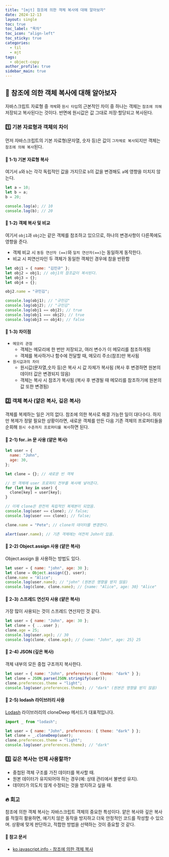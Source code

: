 ```yaml
---
title: "[mjt] 참조에 의한 객체 복사에 대해 알아보자"
date: 2024-12-13
layout: single
toc: true
toc_label: "목차"
toc_icon: "align-left"
toc_sticky: true
categories:
  - til
  - mjt
tags:
  - object-copy
author_profile: true
sidebar_main: true
---
```


## :ledger: 참조에 의한 객체 복사에 대해 알아보자

자바스크립트 자료형 중 `객체`와 `원시 타입`의 근본적인 차이 중 하나는 객체는 `참조에 의해` 저장되고 복사된다는 것이다. 반면에 원시값은 값 그대로 저장·할당되고 복사된다.

### :one: 기본 자료형과 객체의 차이

먼저 자바스크립트의 기본 자료형(문자열, 숫자 등)은 값이 `그자체로 복사`되지만 객체는 `참조에 의해 복사`된다.

#### :pushpin: 1-1) 기본 자료형 복사

여기서 `a`와 `b`는 각각 독립적인 값을 가지므로 `b`의 값을 변경해도 `a`에 영향을 미치지 않는다.

```javascript
let a = 10;
let b = a;
b = 20;

console.log(a); // 10
console.log(b); // 20
```

#### :pushpin: 1-2) 객체 복사 및 비교

여기서 `obj1`과 `obj2`는 같은 객체를 참조하고 있으므로, 하나의 변경사항이 다른쪽에도 영향을 준다.

- 객체 비교 시 `동등 연산자 (==)`와 `일치 연산자(==)`는 동일하게 동작한다.
- 비교 시 피연산자인 두 객체가 동일한 객체인 경우에 참을 반환함

```javascript
let obj1 = { name: "김민규" };
let obj2 = obj1; // obj1의 참조값이 복사된다.
let obj3 = {};
let obj4 = {};

obj2.name = "규민김";

console.log(obj1); // "규민김"
console.log(obj2); // "규민김"
console.log(obj1 == obj2); // true
console.log(obj1 === obj2); // true
console.log(obj3 == obj4); // false
```

#### :pushpin: 1-3) 차이점

- `메모리 관점`
  - 객체는 메모리에 한 번만 저장되고, 여러 변수가 이 메모리를 참조하게됨
  - 객체를 복사하거나 함수에 전달할 때, 메모리 주소(참조)만 복사됨
- `원시값과의 차이`
  - 원시값(문자열,숫자 등)은 복사 시 값 자체가 복사됨 (복사 후 변경하면 원본의 데이터 값은 변경되지 않음)
  - 객체는 복사 시 참조가 복사됨 (복사 후 변경될 때 메모리를 참조하기에 원본의 값 또한 변경됨)

### :two: 객체 복사 (얕은 복사, 깊은 복사)

객체를 복제하는 일은 거의 없다. 참조에 의한 복사로 해결 가능한 일이 대다수다. 하지만 복제가 정말 필요한 상황이라면, 새로운 객체를 만든 다음 기존 객체의 프로퍼티들을 순회해 `원시 수준까지 프로퍼티를 복사`하면 된다.

#### :pushpin: 2-1) for..in 문 사용 (얕은 복사)

```javascript
let user = {
  name: "John",
  age: 30,
};

let clone = {}; // 새로운 빈 객체

// 빈 객체에 user 프로퍼티 전부를 복사해 넣어준다.
for (let key in user) {
  clone[key] = user[key];
}

// 이제 clone은 완전히 독립적인 복제본이 되었음.
console.log(user == clone); // false;
console.log(user === clone); // false;

clone.name = "Pete"; // clone의 데이터를 변경한다.

alert(user.name); // 기존 객체에는 여전히 John이 있음.
```

#### :pushpin: 2-2) Object.assign 사용 (얕은 복사)

Object.assign 을 사용하는 방법도 있다.

```javascript
let user = { name: "john", age: 30 };
let clone = Object.assign({}, user);
clone.name = "Alice";
console.log(user.name); // "john" (원본은 영향을 받지 않음)
console.log(clone, clone.name); // {name: "Alice", age: 30} "Alice"
```

#### :pushpin: 2-3) 스프레드 연산자 사용 (얕은 복사)

가장 많이 사용되는 것이 스프레드 연산자인 것 같다.

```javascript
let user = { name: "John", age: 30 };
let clone = { ...user };
clone.age = 25;
console.log(user.age); // 30
console.log(clone, clone.age); // {name: "John", age: 25} 25
```

#### :pushpin: 2-4) JSON (깊은 복사)

객체 내부의 모든 중첩 구조까지 복사한다.

```javascript
let user = { name: "John", preferences: { theme: "dark" } };
let clone = JSON.parse(JSON.stringify(user));
clone.preferences.theme = "light";
console.log(user.preferences.theme); // "dark" (원본은 영향을 받지 않음)
```

#### :pushpin: 2-5) lodash 라이브러리 사용

[Lodash](https://lodash.com/) 라이브러리의 cloneDeep 메서드가 대표적입니다.

```javascript
import _ from "lodash";

let user = { name: "John", preferences: { theme: "dark" } };
let clone = _.cloneDeep(user);
clone.preferences.theme = "light";
console.log(user.preferences.theme); // "dark"
```

### :three: 깊은 복사는 언제 사용할까?

- 중첩된 객체 구조를 가진 데이터를 복사할 때.
- 원본 데이터가 유지되어야 하는 경우(예: 상태 관리에서 불변성 유지).
- 데이터가 의도치 않게 수정되는 것을 방지하고 싶을 때.

### :fire: 회고

참조에 의한 객체 복사는 자바스크립트 객체의 중요한 특성이다. 얕은 복사와 깊은 복사를 적절히 활용하면, 예기치 않은 동작을 방지하고 더욱 안정적인 코드를 작성할 수 있으며. 상황에 맞게 판단하고, 적합한 방법을 선택하는 것이 중요할 것 같다.

#### :pushpin: 참고 문서

- [ko.javascript.info - 참조에 의한 객체 복사](https://ko.javascript.info/object-copy)
